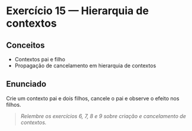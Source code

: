 # Exercício 15 — Hierarquia de contextos

## Conceitos
- Contextos pai e filho
- Propagação de cancelamento em hierarquia de contextos

## Enunciado
Crie um contexto pai e dois filhos, cancele o pai e observe o efeito nos filhos.

> _Relembre os exercícios 6, 7, 8 e 9 sobre criação e cancelamento de contextos._ 